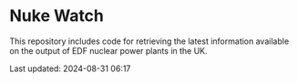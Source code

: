 # Nuke Watch

This repository includes code for retrieving the latest information available on the output of EDF nuclear power plants in the UK.

Last updated: 2024-08-31 06:17